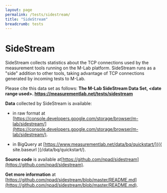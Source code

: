 ```yaml
---
layout: page
permalink: /tests/sidestream/
title: "SideStream"
breadcrumb: tests
---
```


# SideStream

SideStream collects statistics about the TCP connections used by the measurement tools running on the M-Lab platform. SideStream runs as a "side" addition to other tools, taking advantage of TCP connections generated by incoming tests to M-Lab.

Please cite this data set as follows: **The M-Lab SideStream Data Set, &lt;date range used&gt;. https://measurementlab.net/tests/sidestream**

**Data** collected by SideStream is available:

* in raw format at [https://console.developers.google.com/storage/browser/m-lab/sidestream/](https://console.developers.google.com/storage/browser/m-lab/sidestream/).

* in BigQuery at [https://www.measurementlab.net/data/bq/quickstart/]({{ site.baseurl }}/data/bq/quickstart/).

**Source code** is available at[https://github.com/npad/sidestream](https://github.com/npad/sidestream).

**Get more information** at [https://github.com/npad/sidestream/blob/master/README.md](https://github.com/npad/sidestream/blob/master/README.md).